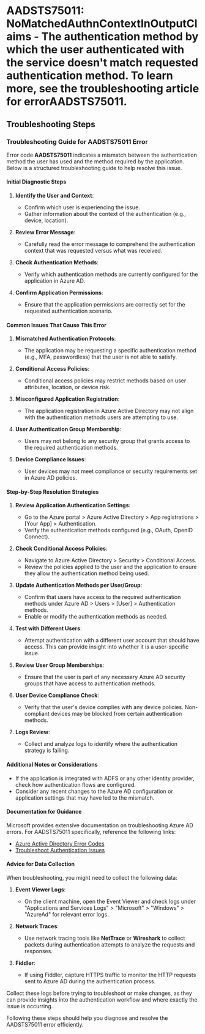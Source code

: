 # AADSTS75011: NoMatchedAuthnContextInOutputClaims - The authentication method by which the user authenticated with the service doesn't match requested authentication method. To learn more, see the troubleshooting article for errorAADSTS75011.


## Troubleshooting Steps
### Troubleshooting Guide for AADSTS75011 Error

Error code **AADSTS75011** indicates a mismatch between the authentication method the user has used and the method required by the application. Below is a structured troubleshooting guide to help resolve this issue.

#### Initial Diagnostic Steps

1. **Identify the User and Context**:
   - Confirm which user is experiencing the issue.
   - Gather information about the context of the authentication (e.g., device, location).

2. **Review Error Message**: 
   - Carefully read the error message to comprehend the authentication context that was requested versus what was received.

3. **Check Authentication Methods**:
   - Verify which authentication methods are currently configured for the application in Azure AD.

4. **Confirm Application Permissions**:
   - Ensure that the application permissions are correctly set for the requested authentication scenario.

#### Common Issues That Cause This Error

1. **Mismatched Authentication Protocols**:
   - The application may be requesting a specific authentication method (e.g., MFA, passwordless) that the user is not able to satisfy.

2. **Conditional Access Policies**:
   - Conditional access policies may restrict methods based on user attributes, location, or device risk.

3. **Misconfigured Application Registration**:
   - The application registration in Azure Active Directory may not align with the authentication methods users are attempting to use.

4. **User Authentication Group Membership**:
   - Users may not belong to any security group that grants access to the required authentication methods.

5. **Device Compliance Issues**:
   - User devices may not meet compliance or security requirements set in Azure AD policies.

#### Step-by-Step Resolution Strategies

1. **Review Application Authentication Settings**:
   - Go to the Azure portal > Azure Active Directory > App registrations > [Your App] > Authentication.
   - Verify the authentication methods configured (e.g., OAuth, OpenID Connect).

2. **Check Conditional Access Policies**:
   - Navigate to Azure Active Directory > Security > Conditional Access.
   - Review the policies applied to the user and the application to ensure they allow the authentication method being used.

3. **Update Authentication Methods per User/Group**:
   - Confirm that users have access to the required authentication methods under Azure AD > Users > [User] > Authentication methods.
   - Enable or modify the authentication methods as needed.

4. **Test with Different Users**:
   - Attempt authentication with a different user account that should have access. This can provide insight into whether it is a user-specific issue.

5. **Review User Group Memberships**:
   - Ensure that the user is part of any necessary Azure AD security groups that have access to authentication methods.

6. **User Device Compliance Check**:
   - Verify that the user's device complies with any device policies. Non-compliant devices may be blocked from certain authentication methods.

7. **Logs Review**:
   - Collect and analyze logs to identify where the authentication strategy is failing.

#### Additional Notes or Considerations

- If the application is integrated with ADFS or any other identity provider, check how authentication flows are configured.
- Consider any recent changes to the Azure AD configuration or application settings that may have led to the mismatch.

#### Documentation for Guidance

Microsoft provides extensive documentation on troubleshooting Azure AD errors. For AADSTS75011 specifically, reference the following links:
- [Azure Active Directory Error Codes](https://docs.microsoft.com/en-us/azure/active-directory/develop/reference-aad-error-codes)
- [Troubleshoot Authentication Issues](https://docs.microsoft.com/en-us/azure/active-directory/develop/troubleshoot-authentication-issues)

#### Advice for Data Collection

When troubleshooting, you might need to collect the following data:

1. **Event Viewer Logs**:
   - On the client machine, open the Event Viewer and check logs under "Applications and Services Logs" > "Microsoft" > "Windows" > "AzureAd" for relevant error logs.

2. **Network Traces**:
   - Use network tracing tools like **NetTrace** or **Wireshark** to collect packets during authentication attempts to analyze the requests and responses.

3. **Fiddler**:
   - If using Fiddler, capture HTTPS traffic to monitor the HTTP requests sent to Azure AD during the authentication process.

Collect these logs before trying to troubleshoot or make changes, as they can provide insights into the authentication workflow and where exactly the issue is occurring.

Following these steps should help you diagnose and resolve the AADSTS75011 error efficiently.